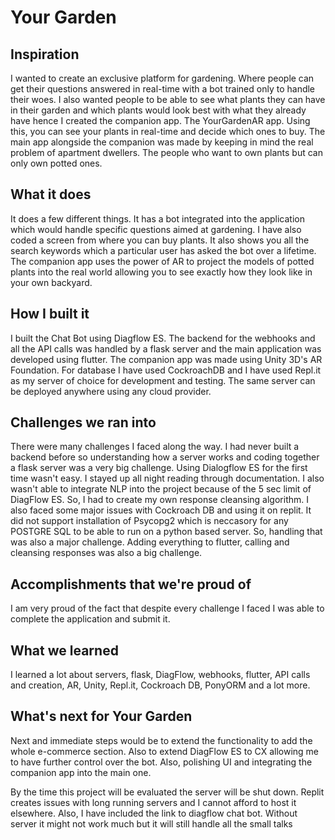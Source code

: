 # Your Garden
 
## Inspiration
I wanted to create an exclusive platform for gardening. Where people can get their questions answered in real-time with a bot trained only to handle their woes. I also wanted people to be able to see what plants they can have in their garden and which plants would look best with what they already have hence I created the companion app. The YourGardenAR app. Using this, you can see your plants in real-time and decide which ones to buy. The main app alongside the companion was made by keeping in mind the real problem of apartment dwellers. The people who want to own plants but can only own potted ones. 
## What it does
It does a few different things. It has a bot integrated into the application which would handle specific questions aimed at gardening. I have also coded a screen from where you can buy plants. It also shows you all the search keywords which a particular user has asked the bot over a lifetime. The companion app uses the power of AR to project the models of potted plants into the real world allowing you to see exactly how they look like in your own backyard. 

## How I built it
I built the Chat Bot using Diagflow ES. The backend for the webhooks and all the API calls was handled by a flask server and the main application was developed using flutter. The companion app was made using Unity 3D's AR Foundation. For database I have used CockroachDB and I have used Repl.it as my server of choice for development and testing. The same server can be deployed anywhere using any cloud provider.

## Challenges we ran into
There were many challenges I faced along the way. I had never built a backend before so understanding how a server works and coding together a flask server was a very big challenge. Using Dialogflow ES for the first time wasn't easy. I stayed up all night reading through documentation. I also wasn't able to integrate NLP into the project because of the 5 sec limit of DiagFlow ES. So, I had to create my own response cleansing algorithm. I also faced some major issues with Cockroach DB and using it on replit. It did not support installation of Psycopg2 which is neccasory for any POSTGRE SQL to be able to run on a python based server. So, handling that was also a major challenge. Adding everything to flutter, calling and cleansing responses was also a big challenge. 

## Accomplishments that we're proud of
I am very proud of the fact that despite every challenge I faced I was able to complete the application and submit it. 

## What we learned
I learned a lot about servers, flask, DiagFlow, webhooks, flutter, API calls and creation, AR, Unity, Repl.it, Cockroach DB, PonyORM and a lot more. 

## What's next for Your Garden
Next and immediate steps would be to extend the functionality to add the whole e-commerce section. Also to extend DiagFlow ES to CX allowing me to have further control over the bot. Also, polishing UI and integrating the companion app into the main one.


By the time this project will be evaluated the server will be shut down. Replit creates issues with long running servers and I cannot afford to host it elsewhere. Also, I have included the link to diagflow chat bot. Without server it might not work much but it will still handle all the small talks
